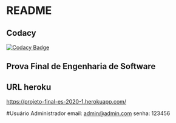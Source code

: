 # README


## Codacy
[![Codacy Badge](https://app.codacy.com/project/badge/Grade/f6169d9bb80a4a03b2c6af9a67dd2290)](https://www.codacy.com/gh/Hermyson/Projeto-Final-ES-2020.1/dashboard?utm_source=github.com&amp;utm_medium=referral&amp;utm_content=Hermyson/Projeto-Final-ES-2020.1&amp;utm_campaign=Badge_Grade)

## Prova Final de Engenharia de Software



## URL heroku
https://projeto-final-es-2020-1.herokuapp.com/

#Usuário Administrador
email: admin@admin.com
senha: 123456
